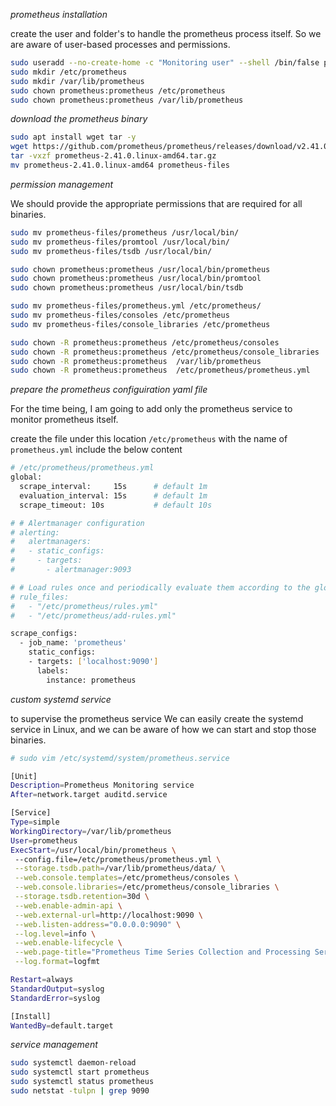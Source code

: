 _prometheus installation_

create the user and folder's to handle the prometheus process itself. So we are aware of user-based processes and permissions.

```bash
sudo useradd --no-create-home -c "Monitoring user" --shell /bin/false prometheus
sudo mkdir /etc/prometheus
sudo mkdir /var/lib/prometheus
sudo chown prometheus:prometheus /etc/prometheus
sudo chown prometheus:prometheus /var/lib/prometheus
```

_download the prometheus binary_

```bash
sudo apt install wget tar -y
wget https://github.com/prometheus/prometheus/releases/download/v2.41.0/prometheus-2.41.0.linux-amd64.tar.gz
tar -vxzf prometheus-2.41.0.linux-amd64.tar.gz
mv prometheus-2.41.0.linux-amd64 prometheus-files
```

_permission management_

We should provide the appropriate permissions that are required for all binaries.

```bash
sudo mv prometheus-files/prometheus /usr/local/bin/
sudo mv prometheus-files/promtool /usr/local/bin/
sudo mv prometheus-files/tsdb /usr/local/bin/

sudo chown prometheus:prometheus /usr/local/bin/prometheus
sudo chown prometheus:prometheus /usr/local/bin/promtool
sudo chown prometheus:prometheus /usr/local/bin/tsdb

sudo mv prometheus-files/prometheus.yml /etc/prometheus/
sudo mv prometheus-files/consoles /etc/prometheus
sudo mv prometheus-files/console_libraries /etc/prometheus

sudo chown -R prometheus:prometheus /etc/prometheus/consoles
sudo chown -R prometheus:prometheus /etc/prometheus/console_libraries
sudo chown -R prometheus:prometheus  /var/lib/prometheus
sudo chown -R prometheus:prometheus  /etc/prometheus/prometheus.yml
```

_prepare the prometheus configuiration yaml file_

For the time being, I am going to add only the prometheus service to monitor prometheus itself.

create the file under this location `/etc/prometheus` with the name of `prometheus.yml` include the below content

```bash
# /etc/prometheus/prometheus.yml
global:
  scrape_interval:     15s      # default 1m
  evaluation_interval: 15s      # default 1m
  scrape_timeout: 10s           # default 10s

# # Alertmanager configuration
# alerting:
#   alertmanagers:
#   - static_configs:
#     - targets:
#       - alertmanager:9093

# # Load rules once and periodically evaluate them according to the global 'evaluation_interval'.
# rule_files:
#   - "/etc/prometheus/rules.yml"
#   - "/etc/prometheus/add-rules.yml"

scrape_configs:
  - job_name: 'prometheus'
    static_configs:
    - targets: ['localhost:9090']
      labels: 
        instance: prometheus
```

_custom systemd service_

to supervise the prometheus service We can easily create the systemd service in Linux, and we can be aware of how we can start and stop those binaries.

```bash
# sudo vim /etc/systemd/system/prometheus.service 

[Unit]
Description=Prometheus Monitoring service
After=network.target auditd.service

[Service]
Type=simple
WorkingDirectory=/var/lib/prometheus
User=prometheus
ExecStart=/usr/local/bin/prometheus \
 --config.file=/etc/prometheus/prometheus.yml \
 --storage.tsdb.path=/var/lib/prometheus/data/ \
 --web.console.templates=/etc/prometheus/consoles \
 --web.console.libraries=/etc/prometheus/console_libraries \
 --storage.tsdb.retention=30d \
 --web.enable-admin-api \
 --web.external-url=http://localhost:9090 \
 --web.listen-address="0.0.0.0:9090" \
 --log.level=info \
 --web.enable-lifecycle \
 --web.page-title="Prometheus Time Series Collection and Processing Server" \
 --log.format=logfmt

Restart=always
StandardOutput=syslog
StandardError=syslog

[Install]
WantedBy=default.target
```

_service management_

```bash
sudo systemctl daemon-reload
sudo systemctl start prometheus
sudo systemctl status prometheus
sudo netstat -tulpn | grep 9090
```
